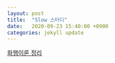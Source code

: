 ```yaml
---
layout: post
title:  "Slow 스터디"
date:   2020-09-23 15:40:00 +0900
categories: jekyll update
---
```


[화행이론 정리](./jekyll/update/2020/09/23/data/speech_act.pdf) 